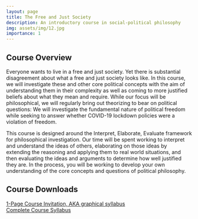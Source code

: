 ```yaml
---
layout: page
title: The Free and Just Society
description: An introductory course in social-political philosophy
img: assets/img/12.jpg
importance: 1
---
```


<h2>Course Overview</h2>
Everyone wants to live in a free and just society. Yet there is substantial disagreement about what a free and just society looks like. In this course, we will investigate these and other core political concepts with the aim of understanding them in their complexity as well as coming to more justified beliefs about what they mean and require. While our focus will be philosophical, we will regularly bring out theorizing to bear on political questions: We will investigate the fundamental nature of political freedom while seeking to answer whether COVID-19 lockdown policies were a violation of freedom.

This course is designed around the Interpret, Elaborate, Evaluate framework for philosophical investigation. Our time will be spent working to interpret and understand the ideas of others, elaborating on those ideas by extending the reasoning and applying them to real world situations, and then evaluating the ideas and arguments to determine how well justified they are. In the process, you will be working to develop your own understanding of the core concepts and questions of political philosophy.
<h2>Course Downloads</h2>
<div class="row justify-content-sm-center">
  <div class="col-sm-6 mt-3 mt-md-0">
    <a href="/assets/pdf/Free and Just Society_1pg.pdf" target="_blank">1-Page Course Invitation, AKA graphical syllabus</a>
  </div>
  <div class="col-sm-6 mt-3 mt-md-0">
    <a href="/assets/pdf/Free and Just Society_full.pdf" target="_blank">Complete Course Syllabus</a>
  </div>
</div>


